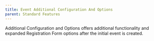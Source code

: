 ```yaml
---
title: Event Additional Configuration And Options
parent: Standard Features
---
```


Additional Configuration and Options offers additional functionality and expanded Registration Form options after the initial event is created.
